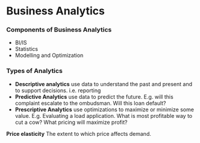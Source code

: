 Business Analytics
==================

### Components of Business Analytics

* BI/IS
* Statistics
* Modelling and Optimization 

### Types of Analytics

* **Descriptive analytics** use data to understand the past and present and to support decisions. i.e. reporting
* **Predictive Analytics** use data to predict the future. E.g. will this complaint escalate to the ombudsman. Will this loan default?
* **Prescriptive Analytics** use optimizations to maximize or minimize some value. E.g. Evaluating a load application. What is most profitable way to cut a cow? What pricing will maximize profit?

**Price elasticity** The extent to which price affects demand. 
